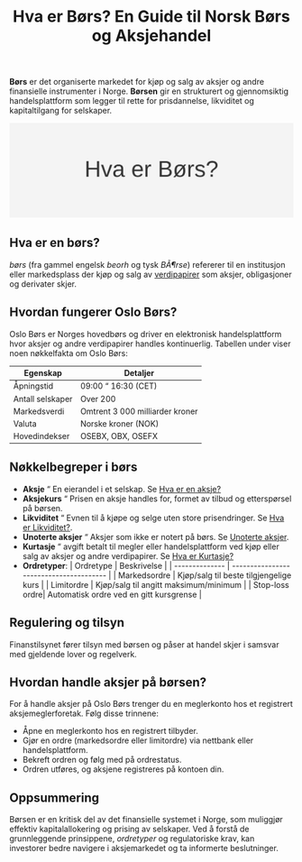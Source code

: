 ﻿---
title: "Hva er Børs? En Guide til Norsk Børs og Aksjehandel"
seoTitle: "Hva er Børs? En Guide til Norsk Børs og Aksjehandel"
description: '**Børs** er det organiserte markedet for kjøp og salg av aksjer og andre finansielle instrumenter i Norge. **Børsen** gir en strukturert og gjennomsiktig han...'
---

**Børs** er det organiserte markedet for kjøp og salg av aksjer og andre finansielle instrumenter i Norge. **Børsen** gir en strukturert og gjennomsiktig handelsplattform som legger til rette for prisdannelse, likviditet og kapitaltilgang for selskaper.

![Hva er Børs? En Guide til Norsk Børs og Aksjehandel](bors-image.svg)

## Hva er en børs?

*børs* (fra gammel engelsk *beorh* og tysk *BÃ¶rse*) refererer til en institusjon eller markedsplass der kjøp og salg av [verdipapirer](/blogs/regnskap/hva-er-verdipapir "Hva er Verdipapir? En Komplett Guide til Verdipapirer") som aksjer, obligasjoner og derivater skjer.

## Hvordan fungerer Oslo Børs?

Oslo Børs er Norges hovedbørs og driver en elektronisk handelsplattform hvor aksjer og andre verdipapirer handles kontinuerlig. Tabellen under viser noen nøkkelfakta om Oslo Børs:

| Egenskap           | Detaljer                                |
| ------------------ | --------------------------------------- |
| Åpningstid         | 09:00 “ 16:30 (CET)                     |
| Antall selskaper   | Over 200                                |
| Markedsverdi       | Omtrent 3 000 milliarder kroner         |
| Valuta             | Norske kroner (NOK)                     |
| Hovedindekser      | OSEBX, OBX, OSEFX                       |

## Nøkkelbegreper i børs

* **Aksje** “ En eierandel i et selskap. Se [Hva er en aksje?](/blogs/regnskap/hva-er-en-aksje "Hva er en Aksje?")
* **Aksjekurs** “ Prisen en aksje handles for, formet av tilbud og etterspørsel på børsen.
* **Likviditet** “ Evnen til å kjøpe og selge uten store prisendringer. Se [Hva er Likviditet?](/blogs/regnskap/hva-er-likviditet "Hva er Likviditet? En komplett guide til likviditetsstyring").
* **Unoterte aksjer** “ Aksjer som ikke er notert på børs. Se [Unoterte aksjer](/blogs/regnskap/unoterte-aksjer "Unoterte aksjer “ Veileder til investering og regnskapsføring").
* **Kurtasje** “ avgift betalt til megler eller handelsplattform ved kjøp eller salg av aksjer og andre verdipapirer. Se [Hva er Kurtasje?](/blogs/regnskap/kurtasje "Hva er Kurtasje? Guide til Kurtasje og Megleravgifter")
* **Ordretyper**:
  | Ordretype      | Beskrivelse                             |
  | -------------- | --------------------------------------- |
  | Markedsordre   | Kjøp/salg til beste tilgjengelige kurs   |
  | Limitordre     | Kjøp/salg til angitt maksimum/minimum    |
  | Stop-loss ordre| Automatisk ordre ved en gitt kursgrense |

## Regulering og tilsyn

Finanstilsynet fører tilsyn med børsen og påser at handel skjer i samsvar med gjeldende lover og regelverk.

## Hvordan handle aksjer på børsen?

For å handle aksjer på Oslo Børs trenger du en meglerkonto hos et registrert aksjemeglerforetak. Følg disse trinnene:

*   Åpne en meglerkonto hos en registrert tilbyder.
*   Gjør en ordre (markedsordre eller limitordre) via nettbank eller handelsplattform.
*   Bekreft ordren og følg med på ordrestatus.
*   Ordren utføres, og aksjene registreres på kontoen din.

## Oppsummering

Børsen er en kritisk del av det finansielle systemet i Norge, som muliggjør effektiv kapitalallokering og prising av selskaper. Ved å forstå de grunnleggende prinsippene, *ordretyper* og regulatoriske krav, kan investorer bedre navigere i aksjemarkedet og ta informerte beslutninger.











